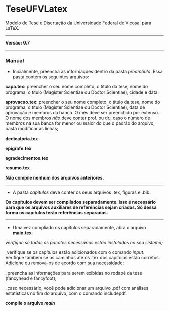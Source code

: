 # TeseUFVLatex
Modelo de Tese e Disertação da Universidade Federal de Viçosa, para LaTeX.

---

**Versão: 0.7**

----


### Manual

- Inicialmente, preencha as informações dentro da pasta _preambulo_. Essa pasta contém os seguintes arquivos:
 
**capa.tex:** preencher o seu nome completo, o título da tese, nome do programa, o título (Magister Scientiae ou Doctor Scientiae), cidade e data;

**aprovacao.tex:** preencher o seu nome completo, o título da tese, nome do programa, o título (Magister Scientiae ou Doctor Scientiae), data de aprovação e membros da banca. O mês deve ser preenchido por extenso. O nome dos membros _não_ deve conter prof. ou dr.; caso o número de membros na sua banca for menor ou maior do que o padrão do arquivo, basta modificar as linhas;

**dedicatória.tex**

**epígrafe.tex**

**agradecimentos.tex**

**resumo.tex**

**Não compile nenhum dos arquivos anteriores.**

---

- A pasta _capitulos_ deve conter os seus arquivos .tex, figuras e .bib.

**Os capítulos devem ser compilados separadamente. Isso é necessário para que os arquivos auxiliares de referências sejam criados. Só dessa forma os capítulos terão referências separadas.**

---

- Uma vez compliado os capítulos separadamente, abra o arquivo **main.tex**:

_verifique se todos os pacotes necessários estão instalados no seu sistema;_

_verifique se os capítulos estão adicionados com o comando _input_. Verifique também se os caminhos até os .tex dos capítulos estão corretos. Adicione ou remova-os de acordo com sua necessidade;

_preencha as informações para serem exibidas no rodapé da tese (fancyhead e fancyfoot);

_caso necessário, você pode adicionar um arquivo .pdf com análises estatísticas no fim do arquivo, com o comando includepdf.

**compile o arquivo _main_**

